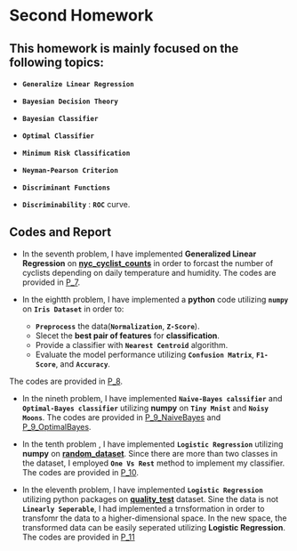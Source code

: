 # Second Homework

## This homework is mainly focused on the following topics:

* **`Generalize Linear Regression`**

* **`Bayesian Decision Theory`**

* **`Bayesian Classifier`**

* **`Optimal Classifier`**

* **`Minimum Risk Classification`**

* **`Neyman-Pearson Criterion`**

* **`Discriminant Functions`**

* **`Discriminability`** : **`ROC`** curve.


## Codes and Report

* In the seventh problem, I have implemented **Generalized Linear Regression** on [**nyc_cyclist_counts**](https://github.com/ARokni/Machine-Learning/blob/main/Homework/2/Problem%207/nyc_cyclist_counts.csv) in order to forcast the number of cyclists depending on daily temperature and humidity. The codes are provided in [P_7](https://github.com/ARokni/Machine-Learning/blob/main/Homework/2/Problem%207/P7.py).

* In the eightth problem, I have implemented a **python** code utilizing **`numpy`** on **`Iris Dataset`** in order to:

    - **`Preprocess`** the data(**`Normalization`**, **`Z-Score`**).
    - Slecet the **best pair of features** for **classification**.
    - Provide a classifier with **`Nearest Centroid`** algorithm.
    - Evaluate the model performance utilizing **`Confusion Matrix`**, **`F1-Score`**, and **`Accuracy`**.

The codes are provided in [P_8](https://github.com/ARokni/Machine-Learning/blob/main/Homework/2/Problem%208/P8.py).

* In the nineth problem, I have implemented **`Naive-Bayes calssifier`** and **`Optimal-Bayes classifier`** utilizing **numpy** on **`Tiny Mnist`** and **`Noisy Moons`**. The codes are provided in [P_9_NaiveBayes](https://github.com/ARokni/Machine-Learning/blob/main/Homework/2/Problem%209/P_9_NaiveBayes.py) and [P_9_OptimalBayes](https://github.com/ARokni/Machine-Learning/blob/main/Homework/2/Problem%209/P_9_OptimalBayes.py).

* In the tenth problem , I have implemented **`Logistic Regression`** utilizing **numpy** on [**random_dataset**](https://github.com/ARokni/Machine-Learning/blob/main/Homework/2/Problem%2010/random_dataset.csv). Since there are more than two classes in the dataset, I employed **`One Vs Rest`** method to implement my classifier. The codes are provided in [P_10](https://github.com/ARokni/Machine-Learning/blob/main/Homework/2/Problem%2010/P10.py).

* In the eleventh problem, I have implemented **`Logistic Regression`** utilizing python packages on [**quality_test**](https://github.com/ARokni/Machine-Learning/blob/main/Homework/2/Problem%2011/quality_test.csv) dataset. Sine the data is not **`Linearly Seperable`**, I had implemented a trnsformation in order to transfomr the data to a higher-dimensional space. In the new space, the transformed data can be easily seperated utilizing **Logistic Regression**. The codes are provided in [P_11](https://github.com/ARokni/Machine-Learning/blob/main/Homework/2/Problem%2011/P11.py)
